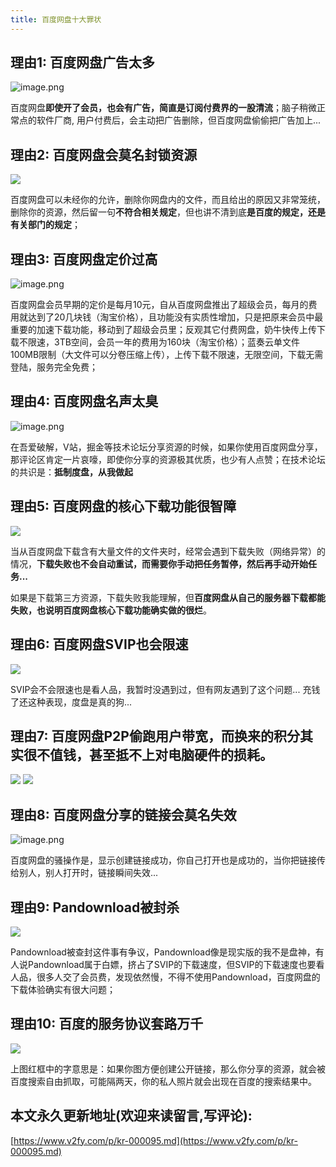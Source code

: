 ```yaml
---
title: 百度网盘十大罪状
---
```




## 理由1: 百度网盘广告太多

![image.png](https://www.v2fy.com/asset/0i/jikemiji/jikemiji-md/kr-000095.assets/1240-20200812193708688.png)


百度网盘**即使开了会员，也会有广告，简直是订阅付费界的一股清流**；脑子稍微正常点的软件厂商, 用户付费后，会主动把广告删除，但百度网盘偷偷把广告加上...


## 理由2: 百度网盘会莫名封锁资源

![](https://www.v2fy.com/asset/0i/jikemiji/jikemiji-md/kr-000095.assets/1240-20200812193709172.png)


百度网盘可以未经你的允许，删除你网盘内的文件，而且给出的原因又非常笼统，删除你的资源，然后留一句**不符合相关规定**，但也讲不清到底**是百度的规定，还是有关部门的规定**；


## 理由3: 百度网盘定价过高

![image.png](https://www.v2fy.com/asset/0i/jikemiji/jikemiji-md/kr-000095.assets/1240-20200812193708837.png)


百度网盘会员早期的定价是每月10元，自从百度网盘推出了超级会员，每月的费用就达到了20几块钱（淘宝价格），且功能没有实质性增加，只是把原来会员中最重要的加速下载功能，移动到了超级会员里；反观其它付费网盘，奶牛快传上传下载不限速，3TB空间，会员一年的费用为160块（淘宝价格）；蓝奏云单文件100MB限制（大文件可以分卷压缩上传），上传下载不限速，无限空间，下载无需登陆，服务完全免费；


## 理由4: 百度网盘名声太臭

![image.png](https://www.v2fy.com/asset/0i/jikemiji/jikemiji-md/kr-000095.assets/1240-20200812193708826.png)


在吾爱破解，V站，掘金等技术论坛分享资源的时候，如果你使用百度网盘分享，那评论区肯定一片哀嚎，即使你分享的资源极其优质，也少有人点赞；在技术论坛的共识是：**抵制度盘，从我做起**



## 理由5: 百度网盘的核心下载功能很智障

![](https://www.v2fy.com/asset/0i/jikemiji/jikemiji-md/kr-000095.assets/1240-20200812193708831.png)



当从百度网盘下载含有大量文件的文件夹时，经常会遇到下载失败（网络异常）的情况，**下载失败也不会自动重试，而需要你手动把任务暂停，然后再手动开始任务...**

如果是下载第三方资源，下载失败我能理解，但**百度网盘从自己的服务器下载都能失败，也说明百度网盘核心下载功能确实做的很烂**。


## 理由6: 百度网盘SVIP也会限速



![](https://www.v2fy.com/asset/0i/jikemiji/jikemiji-md/kr-000095.assets/1240-20200812193708859.png)

SVIP会不会限速也是看人品，我暂时没遇到过，但有网友遇到了这个问题... 充钱了还这种表现，度盘是真的狗...

## 理由7: 百度网盘P2P偷跑用户带宽，而换来的积分其实很不值钱，甚至抵不上对电脑硬件的损耗。

![](https://www.v2fy.com/asset/0i/jikemiji/jikemiji-md/kr-000095.assets/1240-20200812193708702.png)
![](https://www.v2fy.com/asset/0i/jikemiji/jikemiji-md/kr-000095.assets/1240-20200812193708759.png)



## 理由8: 百度网盘分享的链接会莫名失效

![image.png](https://www.v2fy.com/asset/0i/jikemiji/jikemiji-md/kr-000095.assets/1240-20200812193708863.png)

百度网盘的骚操作是，显示创建链接成功，你自己打开也是成功的，当你把链接传给别人，别人打开时，链接瞬间失效...


## 理由9: Pandownload被封杀

![](https://www.v2fy.com/asset/0i/jikemiji/jikemiji-md/kr-000095.assets/1240-20200812193708849.png)



Pandownload被查封这件事有争议，Pandownload像是现实版的我不是盘神，有人说Pandownload属于白嫖，挤占了SVIP的下载速度，但SVIP的下载速度也要看人品，很多人交了会员费，发现依然慢，不得不使用Pandownload，百度网盘的下载体验确实有很大问题；



## 理由10:  百度的服务协议套路万千

![](https://www.v2fy.com/asset/0i/jikemiji/jikemiji-md/kr-000095.assets/1240-20200812193708810.png)

上图红框中的字意思是：如果你图方便创建公开链接，那么你分享的资源，就会被百度搜索自由抓取，可能隔两天，你的私人照片就会出现在百度的搜索结果中。
## 本文永久更新地址(欢迎来读留言,写评论):

[https://www.v2fy.com/p/kr-000095.md](https://www.v2fy.com/p/kr-000095.md)
